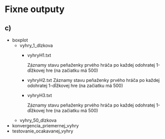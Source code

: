 # Fixne outputy
## c)
  - boxplot 
    - vyhry_1_dlzkova
      - vyhryH1.txt 
         
        Záznamy stavu peňaženky prvého hráča po každej odohratej 1-dĺžkovej hre (na začiatku má 500)
      - vyhryH2.txt
        Záznamy stavu peňaženky prvého hráča po každej odohratej 1-dĺžkovej hre (na začiatku má 500)
      - vyhryH3.txt

        Záznamy stavu peňaženky prvého hráča po každej odohratej 1-dĺžkovej hre (na začiatku má 500)
    - vyhry_50_dlzkova
  - konvergencia_priemernej_vyhry
  - testovanie_ocakavanej_vyhry
